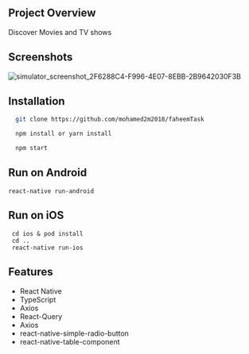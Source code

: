## Project Overview

Discover Movies and TV shows

## Screenshots

![simulator_screenshot_2F6288C4-F996-4E07-8EBB-2B9642030F3B](https://user-images.githubusercontent.com/33550035/204045315-c22220cf-456b-4be0-8605-3ed8b1725c91.png)


## Installation

```sh
  git clone https://github.com/mohamed2m2018/faheemTask

  npm install or yarn install

  npm start
```

## Run on Android

```
react-native run-android
```

## Run on iOS

```
 cd ios & pod install
 cd ..
 react-native run-ios
```

## Features

- React Native
- TypeScript
- Axios
- React-Query
- Axios
- react-native-simple-radio-button
- react-native-table-component
